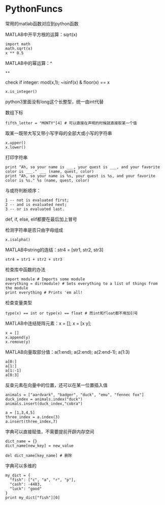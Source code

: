 # PythonFuncs
常用的matlab函数对应到python函数

MATLAB中开平方根的运算：sqrt(x)

	import math
	math.sqrt(x)
	x ** 0.5

MATLAB中的幂运算：^

	**

check if integer: mod(x,1); ~isinf(x) & floor(x) == x

	x.is_integer()
	
python3里面没有long这个长整型，统一由int代替

数组下标
	
	fifth_letter = "MONTY"[4] # 可以直接在声明的时候就直接取某一个值
	
取某一既带大写又带小写字母的全部大或小写的字符串

	x.upper()
	x.lower()

打印字符串

	print "Ah, so your name is ___, your quest is ___, and your favorite color is ___." ___ (name, quest, color)
	print "Ah, so your name is %s, your quest is %s, and your favorite color is %s." %s (name, quest, color)
	
与或符判断顺序：

	1 -- not is evaluated first;
	2 -- and is evaluated next;
	3 -- or is evaluated last.

def, if, else, elif都要在最后加上冒号

检测字符串是否只由字母组成

	x.isalpha()
	
MATLAB中string的连结：str4 = [str1, str2, str3]

	str4 = str1 + str2 + str3
	
检查库中函数的办法

	import module # Imports some module
	everything = dir(module) # Sets everything to a list of things from the module
	print everything # Prints 'em all!

检查变量类型

	type(x) == int or type(x) == float # 而int和float都不用加引号

MATLAB中连结矩阵元素：x = []; x = [x y];

	x = []
	x.append(y)
	x.remove(y)
	
MATLAB向量取部分值：a(1:end); a(2:end); a(2:end-1); a(1:3)

	a[0:]
	a[1:]
	a[1:-1]
	a[0:3]

反查元素在向量中的位置，还可以在某一位置插入值

	animals = ["aardvark", "badger", "duck", "emu", "fennec fox"]
	duck_index = animals.index("duck")
	animals.insert(duck_index,"cobra")
	
	a = [1,3,4,5]
	three_index = a.index(3)
	a.insert(three_index,7)
	
字典可以直接赋值，不需要提前开辟内存空间

	dict_name = {}
	dict_name[new_key] = new_value
	
	del dict_name[key_name] # 删除
	
字典可以多维的
	
	my_dict = {
	  "fish": ["c", "a", "r", "p"],
	  "cash": -4483,
	  "luck": "good"
	}
	print my_dict["fish"][0]
	
